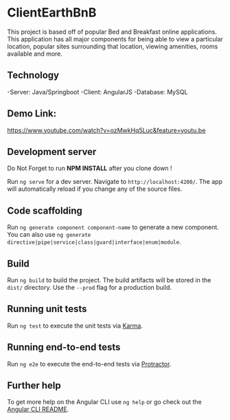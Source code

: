 # ClientEarthBnB

This project is based off of popular Bed and Breakfast online applications. This application has all major components for being able to view a particular location, popular sites surrounding that location, viewing amenities, rooms available and more.

## Technology
  -Server: Java/Springboot
  -Client: AngularJS
  -Database: MySQL

## **Demo Link:**

https://www.youtube.com/watch?v=ozMwkHq5Luc&feature=youtu.be

## Development server

Do Not Forget to run __NPM INSTALL__ after you clone down !

Run `ng serve` for a dev server. Navigate to `http://localhost:4200/`. The app will automatically reload if you change any of the source files.

## Code scaffolding

Run `ng generate component component-name` to generate a new component. You can also use `ng generate directive|pipe|service|class|guard|interface|enum|module`.

## Build

Run `ng build` to build the project. The build artifacts will be stored in the `dist/` directory. Use the `--prod` flag for a production build.

## Running unit tests

Run `ng test` to execute the unit tests via [Karma](https://karma-runner.github.io).

## Running end-to-end tests

Run `ng e2e` to execute the end-to-end tests via [Protractor](http://www.protractortest.org/).

## Further help

To get more help on the Angular CLI use `ng help` or go check out the [Angular CLI README](https://github.com/angular/angular-cli/blob/master/README.md).

